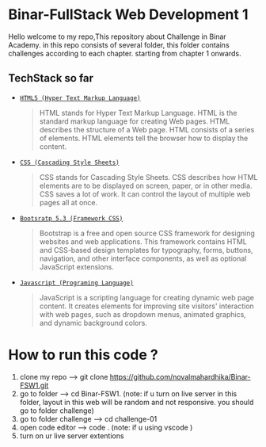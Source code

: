# Binar-FullStack Web Development 1

Hello welcome to my repo,This repository about Challenge in Binar Academy. in this repo consists of several folder,
this folder contains challenges according to each chapter. starting from chapter 1 onwards.

## TechStack so far

- [`HTML5 (Hyper Text Markup Language)`](https://www.w3schools.com/html/)

  > HTML stands for Hyper Text Markup Language. HTML is the standard markup language for creating Web pages. HTML describes the structure of a Web page. HTML consists of a series of elements. HTML elements tell the browser how to display the content.

- [`CSS (Cascading Style Sheets)`](https://www.w3schools.com/css/)

  > CSS stands for Cascading Style Sheets. CSS describes how HTML elements are to be displayed on screen, paper, or in other media. CSS saves a lot of work. It can control the layout of multiple web pages all at once.

- [`Bootsratp 5.3 (Framework CSS)`](https://getbootstrap.com/)

  > Bootstrap is a free and open source CSS framework for designing websites and web applications. This framework contains HTML and CSS-based design templates for typography, forms, buttons, navigation, and other interface components, as well as optional JavaScript extensions.

- [`Javascript (Programing Language)`](https://www.w3schools.com/js/)

  > JavaScript is a scripting language for creating dynamic web page content. It creates elements for improving site visitors' interaction with web pages, such as dropdown menus, animated graphics, and dynamic background colors.

# How to run this code ?

1. clone my repo --> git clone https://github.com/novalmahardhika/Binar-FSW1.git
2. go to folder --> cd Binar-FSW1. (note: if u turn on live server in this folder, layout in this web will be random and not responsive. you should go to folder challenge)
3. go to folder challenge --> cd challenge-01
4. open code editor --> code . (note: if u using vscode )
5. turn on ur live server extentions
